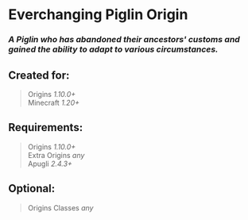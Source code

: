 # Everchanging Piglin Origin

### *A Piglin who has abandoned their ancestors' customs and gained the ability to adapt to various circumstances.*

## Created for:
> Origins *1.10.0+*\
> Minecraft *1.20+*

## Requirements:
> Origins *1.10.0+*\
> Extra Origins *any* \
> Apugli *2.4.3+* 

## Optional:
> Origins Classes *any*
